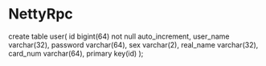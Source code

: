 # NettyRpc



create table user(
id bigint(64)  not null auto_increment,
user_name varchar(32),
password varchar(64),
sex varchar(2),
real_name varchar(32),
card_num varchar(64),
primary key(id)
);